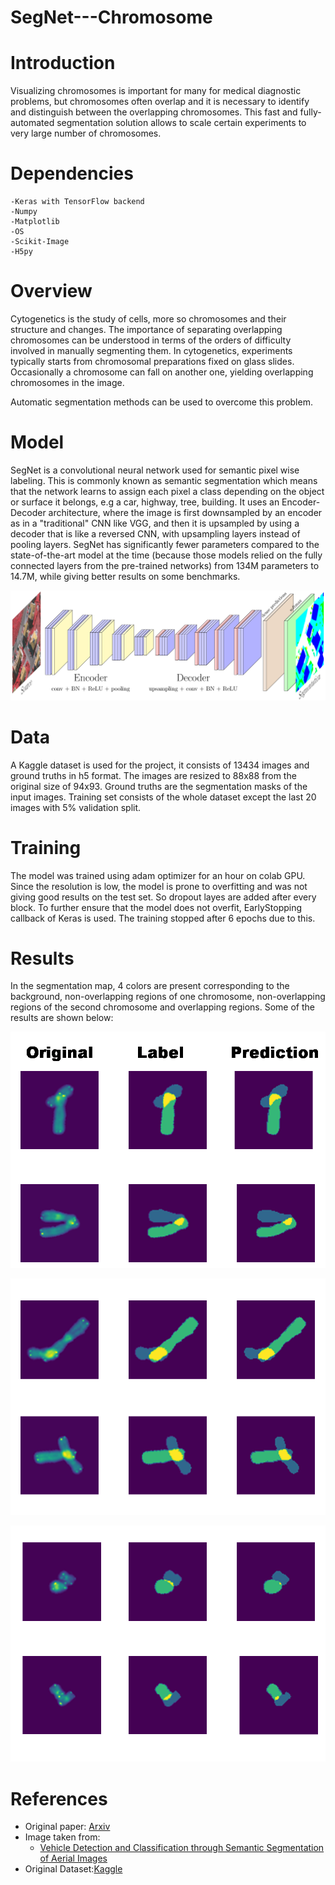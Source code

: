 # SegNet---Chromosome

# Introduction

Visualizing chromosomes is important for  many  for  medical  diagnostic  problems,  but  chromosomes  often  overlap  and  it  is necessary to identify and distinguish between the overlapping chromosomes.  This fast and fully-automated segmentation solution allows to scale certain experiments to very large number of chromosomes.


# Dependencies

    -Keras with TensorFlow backend
    -Numpy
    -Matplotlib
    -OS
    -Scikit-Image
    -H5py



# Overview

Cytogenetics is the study of cells, more so chromosomes and their structure and changes. 
The importance of separating overlapping chromosomes can be understood in terms of the orders of difficulty involved in manually segmenting them.
In cytogenetics, experiments typically starts from chromosomal preparations fixed on glass slides. Occasionally a chromosome can fall on another one,
 yielding overlapping chromosomes in the image. 

Automatic segmentation methods can be used to overcome this problem.


# Model


SegNet is a convolutional neural network used for semantic pixel wise labeling. This is commonly known as semantic segmentation which means that the network 
learns to assign each pixel a class depending on the object or surface it belongs, e.g a car, highway, tree, building. It uses an Encoder-Decoder architecture, 
where the image is first downsampled by an encoder as in a "traditional" CNN like VGG, and then it is upsampled by using a decoder that is like a reversed CNN,
with upsampling layers instead of pooling layers. 
SegNet has significantly fewer parameters compared to the state-of-the-art model at the time (because those models relied on the fully connected layers from 
the pre-trained networks) from 134M parameters to 14.7M, while giving better results on some benchmarks.

![](images/SegNet.png)

# Data

A Kaggle dataset is used for the project, it consists of  13434 images and ground truths in h5 format.
The images are resized to 88x88 from the original size of 94x93. Ground truths are the segmentation masks of the input images. Training set consists of 
the whole dataset except the last 20 images with 5% validation split.


# Training

The model was trained using adam optimizer for an hour on colab GPU. Since the resolution is low, the model is prone to overfitting and was not giving good results on
the test set. So dropout layes are added after every block. To further ensure that the model does not overfit, EarlyStopping callback of Keras is used. The training
stopped after 6 epochs due to this.

# Results

In the segmentation map, 4 colors are present corresponding to  the background,  non-overlapping regions of one chromosome,  non-overlapping regions of the second chromosome and overlapping regions.
Some of the results are shown below:


![](images/image1.PNG)



![](images/image2.PNG)



![](images/image3.png)


# References


- Original paper: [Arxiv](https://arxiv.org/abs/1511.00561)
- Image taken from: 
     - [Vehicle Detection and Classification through Semantic Segmentation of Aerial Images](http://www.mdpi.com/2072-4292/9/4/368/htm)
- Original Dataset:[Kaggle](https://www.kaggle.com/jeanpat/overlapping-chromosomes/downloads/overlapping-chromosomes.zip)
